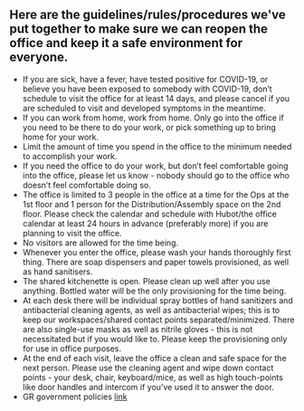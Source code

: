 ## Here are the guidelines/rules/procedures we've put together to make sure we can reopen the office and keep it a safe environment for everyone.

- If you are sick, have a fever, have tested positive for COVID-19, or believe you have been exposed to somebody with COVID-19, don’t schedule to visit the office for at least 14 days, and please cancel if you are scheduled to visit and developed symptoms in the meantime.
- If you can work from home, work from home. Only go into the office if you need to be there to do your work, or pick something up to bring home for your work.
- Limit the amount of time you spend in the office to the minimum needed to accomplish your work.
- If you need the office to do your work, but don’t feel comfortable going into the office, please let us know - nobody should go to the office who doesn’t feel comfortable doing so.
- The office is limited to 3 people in the office at a time for the Ops at the 1st floor and 1 person for the Distribution/Assembly space on the 2nd floor. Please check the calendar and schedule with Hubot/the office calendar at least 24 hours in advance (preferably more) if you are planning to visit the office.
- No visitors are allowed for the time being.
- Whenever you enter the office, please wash your hands thoroughly first thing. There are soap dispensers and paper towels provisioned, as well as hand sanitisers.
- The shared kitchenette is open. Please clean up well after you use anything. Bottled water will be the only provisioning for the time being.
- At each desk there will be individual spray bottles of  hand sanitizers and antibacterial cleaning agents, as well as antibacterial wipes; this is to keep our workspaces/shared contact points separated/minimized. There are also single-use masks as well as nitrile gloves - this is not necessitated but if you would like to. Please keep the provisioning only for use in office purposes.
- At the end of each visit, leave the office a clean and safe space for the next person. Please use the cleaning agent and wipe down contact points - your desk, chair, keyboard/mice, as well as high touch-points like door handles and intercom if you've used it to answer the door.
- GR government policies [link](https://www.e-nomothesia.gr/kat-ygeia/astheneies/koine-upourgike-apophase-d1a-gp-oik-30612-2020.html)
